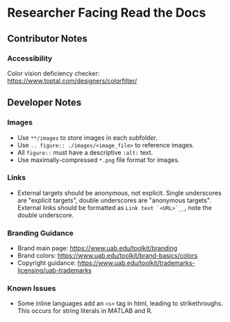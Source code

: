 # Researcher Facing Read the Docs

## Contributor Notes

### Accessibility

Color vision deficiency checker: https://www.toptal.com/designers/colorfilter/

## Developer Notes

### Images

- Use `**/images` to store images in each subfolder.
- Use `.. figure:: ./images/<image_file>` to reference images.
- All `figure::` must have a descriptive `:alt:` text.
- Use maximally-compressed `*.png` file format for images.

### Links

- External targets should be anonymous, not explicit. Single underscores are "explicit targets", double underscores are "anonymous targets". External links should be formatted as ``Link text `<URL>`__``, note the double underscore.

### Branding Guidance

- Brand main page: https://www.uab.edu/toolkit/branding
- Brand colors: https://www.uab.edu/toolkit/brand-basics/colors
- Copyright guidance: https://www.uab.edu/toolkit/trademarks-licensing/uab-trademarks

### Known Issues

- Some inline languages add an `<s>` tag in html, leading to strikethroughs. This occurs for string literals in MATLAB and R.